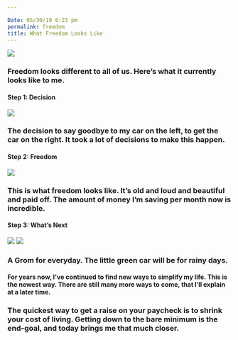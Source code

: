 ```yaml
---

Date: 05/30/19 6:23 pm
permalink: freedom
title: What Freedom Looks Like
---
```


![][image-1]

### Freedom looks different to all of us. Here’s what it currently looks like to me.

#### Step 1: Decision

![][image-2]

### The decision to say goodbye to my car on the left, to get the car on the right. It took a lot of decisions to make this happen.

#### Step 2: Freedom

![][image-3]

### This is what freedom looks like. It’s old and loud and beautiful and paid off. The amount of money I’m saving per month now is incredible.

#### Step 3: What’s Next

![][image-4]
![][image-5]

### A Grom for everyday. The little green car will be for rainy days.

#### For years now, I've continued to find new ways to simplify my life. This is the newest way. There are still many more ways to come, that I’ll explain at a later time.

### The quickest way to get a raise on your paycheck is to shrink your cost of living. Getting down to the bare minimum is the end-goal, and today brings me that much closer.

[image-1]:	https://i.imgur.com/6KbiPp0.jpg
[image-2]:	https://i.imgur.com/8XQ0hWM.jpg
[image-3]:	https://i.imgur.com/aZUAQQZ.jpg
[image-4]:	https://2yrh403fk8vd1hz9ro2n46dd-wpengine.netdna-ssl.com/wp-content/uploads/2019/03/2019-honda-grom-buyers-guide-768x543.jpg
[image-5]:	https://www.cyclegear.com/_a/product_images/0357/0085/icon_helmt_aflt_quicksilver_750x750.jpg